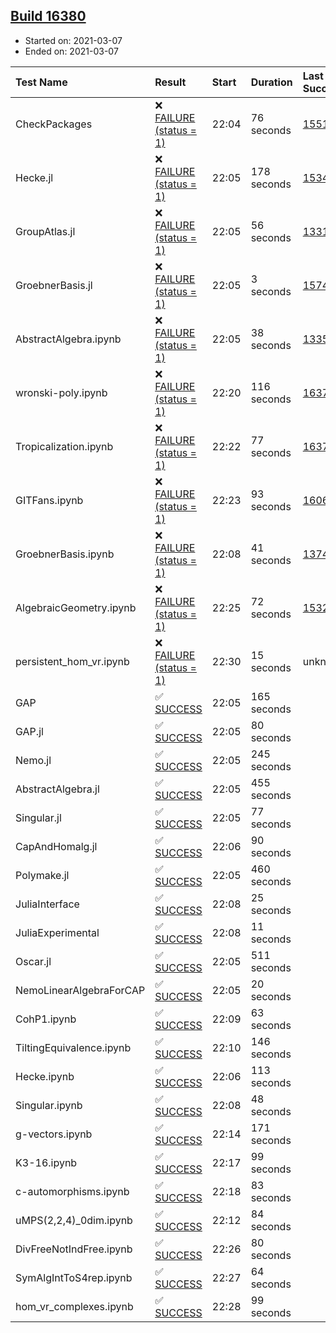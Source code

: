 ## [Build 16380](https://oscarci.mathematik.uni-kl.de/job/oscar/16380/)

* Started on: 2021-03-07
* Ended on: 2021-03-07

| Test Name    | Result | Start | Duration | Last Success | First Failure |
|:-------------|:-------|:------|:---------|:-------------|:--------------|
| CheckPackages | ❌ [FAILURE (status = 1)](https://oscarci.mathematik.uni-kl.de/job/oscar/16380/artifact/logs/build-16380/CheckPackages.log) | 22:04 | 76 seconds | [15514](https://oscarci.mathematik.uni-kl.de/job/oscar/15514/) | [15515](https://oscarci.mathematik.uni-kl.de/job/oscar/15515/) |
| Hecke.jl | ❌ [FAILURE (status = 1)](https://oscarci.mathematik.uni-kl.de/job/oscar/16380/artifact/logs/build-16380/Hecke.jl.log) | 22:05 | 178 seconds | [15344](https://oscarci.mathematik.uni-kl.de/job/oscar/15344/) | [15348](https://oscarci.mathematik.uni-kl.de/job/oscar/15348/) |
| GroupAtlas.jl | ❌ [FAILURE (status = 1)](https://oscarci.mathematik.uni-kl.de/job/oscar/16380/artifact/logs/build-16380/GroupAtlas.jl.log) | 22:05 | 56 seconds | [13311](https://oscarci.mathematik.uni-kl.de/job/oscar/13311/) | [13312](https://oscarci.mathematik.uni-kl.de/job/oscar/13312/) |
| GroebnerBasis.jl | ❌ [FAILURE (status = 1)](https://oscarci.mathematik.uni-kl.de/job/oscar/16380/artifact/logs/build-16380/GroebnerBasis.jl.log) | 22:05 | 3 seconds | [15745](https://oscarci.mathematik.uni-kl.de/job/oscar/15745/) | [15746](https://oscarci.mathematik.uni-kl.de/job/oscar/15746/) |
| AbstractAlgebra.ipynb | ❌ [FAILURE (status = 1)](https://oscarci.mathematik.uni-kl.de/job/oscar/16380/artifact/logs/build-16380/AbstractAlgebra.ipynb.log) | 22:05 | 38 seconds | [13355](https://oscarci.mathematik.uni-kl.de/job/oscar/13355/) | [13356](https://oscarci.mathematik.uni-kl.de/job/oscar/13356/) |
| wronski-poly.ipynb | ❌ [FAILURE (status = 1)](https://oscarci.mathematik.uni-kl.de/job/oscar/16380/artifact/logs/build-16380/wronski-poly.ipynb.log) | 22:20 | 116 seconds | [16370](https://oscarci.mathematik.uni-kl.de/job/oscar/16370/) | [16371](https://oscarci.mathematik.uni-kl.de/job/oscar/16371/) |
| Tropicalization.ipynb | ❌ [FAILURE (status = 1)](https://oscarci.mathematik.uni-kl.de/job/oscar/16380/artifact/logs/build-16380/Tropicalization.ipynb.log) | 22:22 | 77 seconds | [16379](https://oscarci.mathematik.uni-kl.de/job/oscar/16379/) | [16380](https://oscarci.mathematik.uni-kl.de/job/oscar/16380/) |
| GITFans.ipynb | ❌ [FAILURE (status = 1)](https://oscarci.mathematik.uni-kl.de/job/oscar/16380/artifact/logs/build-16380/GITFans.ipynb.log) | 22:23 | 93 seconds | [16068](https://oscarci.mathematik.uni-kl.de/job/oscar/16068/) | [16069](https://oscarci.mathematik.uni-kl.de/job/oscar/16069/) |
| GroebnerBasis.ipynb | ❌ [FAILURE (status = 1)](https://oscarci.mathematik.uni-kl.de/job/oscar/16380/artifact/logs/build-16380/GroebnerBasis.ipynb.log) | 22:08 | 41 seconds | [13748](https://oscarci.mathematik.uni-kl.de/job/oscar/13748/) | [13749](https://oscarci.mathematik.uni-kl.de/job/oscar/13749/) |
| AlgebraicGeometry.ipynb | ❌ [FAILURE (status = 1)](https://oscarci.mathematik.uni-kl.de/job/oscar/16380/artifact/logs/build-16380/AlgebraicGeometry.ipynb.log) | 22:25 | 72 seconds | [15322](https://oscarci.mathematik.uni-kl.de/job/oscar/15322/) | [15323](https://oscarci.mathematik.uni-kl.de/job/oscar/15323/) |
| persistent_hom_vr.ipynb | ❌ [FAILURE (status = 1)](https://oscarci.mathematik.uni-kl.de/job/oscar/16380/artifact/logs/build-16380/persistent_hom_vr.ipynb.log) | 22:30 | 15 seconds | unknown | unknown |
| GAP | ✅ [SUCCESS](https://oscarci.mathematik.uni-kl.de/job/oscar/16380/artifact/logs/build-16380/GAP.log) | 22:05 | 165 seconds |  |  |
| GAP.jl | ✅ [SUCCESS](https://oscarci.mathematik.uni-kl.de/job/oscar/16380/artifact/logs/build-16380/GAP.jl.log) | 22:05 | 80 seconds |  |  |
| Nemo.jl | ✅ [SUCCESS](https://oscarci.mathematik.uni-kl.de/job/oscar/16380/artifact/logs/build-16380/Nemo.jl.log) | 22:05 | 245 seconds |  |  |
| AbstractAlgebra.jl | ✅ [SUCCESS](https://oscarci.mathematik.uni-kl.de/job/oscar/16380/artifact/logs/build-16380/AbstractAlgebra.jl.log) | 22:05 | 455 seconds |  |  |
| Singular.jl | ✅ [SUCCESS](https://oscarci.mathematik.uni-kl.de/job/oscar/16380/artifact/logs/build-16380/Singular.jl.log) | 22:05 | 77 seconds |  |  |
| CapAndHomalg.jl | ✅ [SUCCESS](https://oscarci.mathematik.uni-kl.de/job/oscar/16380/artifact/logs/build-16380/CapAndHomalg.jl.log) | 22:06 | 90 seconds |  |  |
| Polymake.jl | ✅ [SUCCESS](https://oscarci.mathematik.uni-kl.de/job/oscar/16380/artifact/logs/build-16380/Polymake.jl.log) | 22:05 | 460 seconds |  |  |
| JuliaInterface | ✅ [SUCCESS](https://oscarci.mathematik.uni-kl.de/job/oscar/16380/artifact/logs/build-16380/JuliaInterface.log) | 22:08 | 25 seconds |  |  |
| JuliaExperimental | ✅ [SUCCESS](https://oscarci.mathematik.uni-kl.de/job/oscar/16380/artifact/logs/build-16380/JuliaExperimental.log) | 22:08 | 11 seconds |  |  |
| Oscar.jl | ✅ [SUCCESS](https://oscarci.mathematik.uni-kl.de/job/oscar/16380/artifact/logs/build-16380/Oscar.jl.log) | 22:05 | 511 seconds |  |  |
| NemoLinearAlgebraForCAP | ✅ [SUCCESS](https://oscarci.mathematik.uni-kl.de/job/oscar/16380/artifact/logs/build-16380/NemoLinearAlgebraForCAP.log) | 22:05 | 20 seconds |  |  |
| CohP1.ipynb | ✅ [SUCCESS](https://oscarci.mathematik.uni-kl.de/job/oscar/16380/artifact/logs/build-16380/CohP1.ipynb.log) | 22:09 | 63 seconds |  |  |
| TiltingEquivalence.ipynb | ✅ [SUCCESS](https://oscarci.mathematik.uni-kl.de/job/oscar/16380/artifact/logs/build-16380/TiltingEquivalence.ipynb.log) | 22:10 | 146 seconds |  |  |
| Hecke.ipynb | ✅ [SUCCESS](https://oscarci.mathematik.uni-kl.de/job/oscar/16380/artifact/logs/build-16380/Hecke.ipynb.log) | 22:06 | 113 seconds |  |  |
| Singular.ipynb | ✅ [SUCCESS](https://oscarci.mathematik.uni-kl.de/job/oscar/16380/artifact/logs/build-16380/Singular.ipynb.log) | 22:08 | 48 seconds |  |  |
| g-vectors.ipynb | ✅ [SUCCESS](https://oscarci.mathematik.uni-kl.de/job/oscar/16380/artifact/logs/build-16380/g-vectors.ipynb.log) | 22:14 | 171 seconds |  |  |
| K3-16.ipynb | ✅ [SUCCESS](https://oscarci.mathematik.uni-kl.de/job/oscar/16380/artifact/logs/build-16380/K3-16.ipynb.log) | 22:17 | 99 seconds |  |  |
| c-automorphisms.ipynb | ✅ [SUCCESS](https://oscarci.mathematik.uni-kl.de/job/oscar/16380/artifact/logs/build-16380/c-automorphisms.ipynb.log) | 22:18 | 83 seconds |  |  |
| uMPS(2,2,4)_0dim.ipynb | ✅ [SUCCESS](https://oscarci.mathematik.uni-kl.de/job/oscar/16380/artifact/logs/build-16380/uMPS-2-2-4-_0dim.ipynb.log) | 22:12 | 84 seconds |  |  |
| DivFreeNotIndFree.ipynb | ✅ [SUCCESS](https://oscarci.mathematik.uni-kl.de/job/oscar/16380/artifact/logs/build-16380/DivFreeNotIndFree.ipynb.log) | 22:26 | 80 seconds |  |  |
| SymAlgIntToS4rep.ipynb | ✅ [SUCCESS](https://oscarci.mathematik.uni-kl.de/job/oscar/16380/artifact/logs/build-16380/SymAlgIntToS4rep.ipynb.log) | 22:27 | 64 seconds |  |  |
| hom_vr_complexes.ipynb | ✅ [SUCCESS](https://oscarci.mathematik.uni-kl.de/job/oscar/16380/artifact/logs/build-16380/hom_vr_complexes.ipynb.log) | 22:28 | 99 seconds |  |  |
